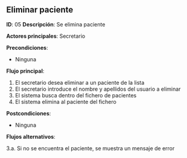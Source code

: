 ## Eliminar paciente

**ID**: 05
**Descripción**: Se elimina paciente

**Actores principales**: Secretario

**Precondiciones**:
* Ninguna

**Flujo principal**:
1. El secretario desea eliminar a un paciente de la lista
2. El secretario introduce el nombre y apellidos del usuario a eliminar 
3. El sistema busca dentro del fichero de pacientes
4. El sistema elimina al paciente del fichero

**Postcondiciones**:

* Ninguna

**Flujos alternativos**:

3.a. Si no se encuentra el paciente, se muestra un mensaje de error



